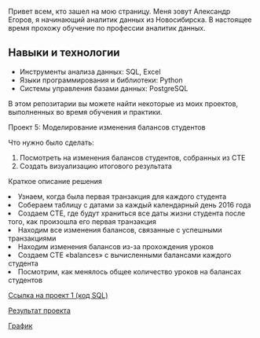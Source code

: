 Привет всем, кто зашел на мою страницу.
Меня зовут Александр Егоров, я начинающий аналитик данных из Новосибирска.
В настоящее время прохожу обучение по профессии аналитик данных.
## Навыки и технологии
- Инструменты анализа данных: SQL, Excel
- Языки программирования и библиотеки: Python
- Системы управления базами данных: PostgreSQL

В этом репозитарии вы можете найти некоторые из моих проектов, выполненных во время обучения и практики.
<p>Проект 5: Моделирование изменения балансов студентов</p> 
<p>Что нужно было сделать:<p>
<ol>
  <li>Посмотреть на изменения балансов студентов, собранных из CTE </li>
  <li>Создать визуализацию итогового результата </li>
</ol>
<p>Краткое описание решения <p>
  <li>Узнаем, когда была первая транзакция для каждого студента</li>
  <li>Собераем таблицу с датами за каждый календарный день 2016 года</li>
  <li>Создаем CTE, где будут храниться все даты жизни студента после того, как произошла его первая транзакция</li>
  <li>Находим все изменения балансов, связанные с успешными транзакциями</li>
  <li>Находим изменения балансов из-за прохождения уроков</li>
  <li>Создаем CTE «balances» с вычисленными балансами каждого студента</li>
  <li>Посмотрим, как менялось общее количество уроков на балансах студентов</li>
<p>
<p>  <a href="https://github.com/Alexx-andr/My-porfolio/blob/main/%D0%9A%D0%BE%D0%B4%20SQL%20%D0%B4%D0%BB%D1%8F%20%D0%BF%D1%80%D0%BE%D0%B5%D0%BA%D1%82%201.txt">Ссылка на проект 1 (код SQL)</a> <p>
<p>
<p>  <a href="https://github.com/Alexx-andr/My-porfolio/blob/main/%D0%BF%D1%80%D0%BE%D0%B5%D0%BA%D1%82%201%20(1).xlsx">Результат проекта</a> <p>
<p>
<p>  <a href="https://github.com/Alexx-andr/My-porfolio/blob/main/%D0%BF%D1%80%D0%BE%D0%B5%D0%BA%D1%82%201.png">График</a> <p>
